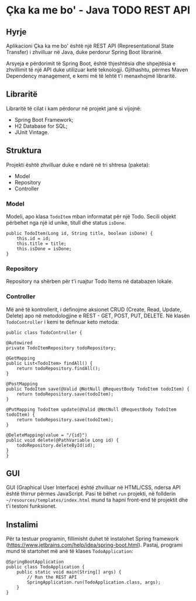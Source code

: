 # Çka ka me bo' - Java TODO REST API

## Hyrje
Aplikacioni Çka ka me bo' është një REST API (Representational State Transfer) i zhvilluar në Java, duke perdorur Spring Boot librarinë. 

Arsyeja e përdorimit të Spring Boot, është thjeshtësia dhe shpejtësia e zhvillimit të një API duke utilizuar ketë teknologji. Gjithashtu, përmes Maven Dependency management, e kemi më të lehtë t'i menaxhojmë libraritë.

## Libraritë
Libraritë të cilat i kam përdorur në projekt janë si vijojnë:

* Spring Boot Framework;
* H2 Database for SQL;
* JUnit Vintage.

## Struktura

Projekti është zhvilluar duke e ndarë në tri shtresa (paketa):

* Model
* Repository
* Controller

### Model

Modeli, apo klasa `TodoItem` mban informatat për një Todo. Secili objekt përbehet nga një id unike, titull dhe status `isDone`.

    public TodoItem(Long id, String title, boolean isDone) {
        this.id = id;
        this.title = title;
        this.isDone = isDone;
    }

### Repository

Repository na shërben për t'i ruajtur Todo Items në databazen lokale.

### Controller

Më anë të kontrollerit, i definojme aksionet CRUD (Create, Read, Update, Delete) apo në metodologjine e REST - GET, POST, PUT, DELETE. Në klasën `TodoController` i kemi te definuar keto metoda:

	public class TodoController {

    @Autowired
    private TodoItemRepository todoRepository;

    @GetMapping
    public List<TodoItem> findAll() {
        return todoRepository.findAll();
    }

    @PostMapping
    public TodoItem save(@Valid @NotNull @RequestBody TodoItem todoItem) {
        return todoRepository.save(todoItem);
    }

    @PutMapping TodoItem update(@Valid @NotNull @RequestBody TodoItem todoItem) {
        return todoRepository.save(todoItem);
    }

    @DeleteMapping(value = "/{id}")
    public void delete(@PathVariable Long id) {
        todoRepository.deleteById(id);
    }
    }
    
## GUI
GUI (Graphical User Interface) është zhvilluar në HTML/CSS, ndersa API është thirrur përmes JavaScript. Pasi të bëhet `run` projekti, në follderin `~/resources/templates/index.html` mund ta hapni front-end të projektit dhe t'i testoni funksionet.

## Instalimi

Për ta testuar programin, fillimisht duhet të instalohet Spring framework (https://www.jetbrains.com/help/idea/spring-boot.html). Pastaj, programi mund të startohet më anë të klases `TodoApplication`:

	@SpringBootApplication
	public class TodoApplication {
		public static void main(String[] args) {
			// Run the REST API
			SpringApplication.run(TodoApplication.class, args);
		}
	}  